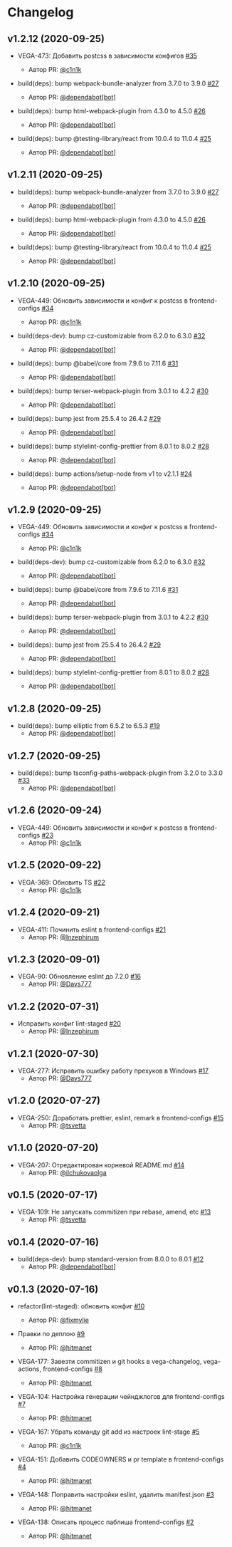 # Changelog

<!-- insert-new-changelog-here -->
## v1.2.12 (2020-09-25)

* VEGA-473: Добавить postcss в зависимости конфигов [#35](https://github.com/gpn-prototypes/frontend-configs/pull/35)
   * Автор PR: [@c1n1k](https://github.com/c1n1k)

* build(deps): bump webpack-bundle-analyzer from 3.7.0 to 3.9.0 [#27](https://github.com/gpn-prototypes/frontend-configs/pull/27)
   * Автор PR: [@dependabot[bot]](https://github.com/dependabot[bot])

* build(deps): bump html-webpack-plugin from 4.3.0 to 4.5.0 [#26](https://github.com/gpn-prototypes/frontend-configs/pull/26)
   * Автор PR: [@dependabot[bot]](https://github.com/dependabot[bot])

* build(deps): bump @testing-library/react from 10.0.4 to 11.0.4 [#25](https://github.com/gpn-prototypes/frontend-configs/pull/25)
   * Автор PR: [@dependabot[bot]](https://github.com/dependabot[bot])

## v1.2.11 (2020-09-25)

* build(deps): bump webpack-bundle-analyzer from 3.7.0 to 3.9.0 [#27](https://github.com/gpn-prototypes/frontend-configs/pull/27)
   * Автор PR: [@dependabot[bot]](https://github.com/dependabot[bot])

* build(deps): bump html-webpack-plugin from 4.3.0 to 4.5.0 [#26](https://github.com/gpn-prototypes/frontend-configs/pull/26)
   * Автор PR: [@dependabot[bot]](https://github.com/dependabot[bot])

* build(deps): bump @testing-library/react from 10.0.4 to 11.0.4 [#25](https://github.com/gpn-prototypes/frontend-configs/pull/25)
   * Автор PR: [@dependabot[bot]](https://github.com/dependabot[bot])

## v1.2.10 (2020-09-25)

* VEGA-449: Обновить зависимости и конфиг к postcss в frontend-configs [#34](https://github.com/gpn-prototypes/frontend-configs/pull/34)
   * Автор PR: [@c1n1k](https://github.com/c1n1k)

* build(deps-dev): bump cz-customizable from 6.2.0 to 6.3.0 [#32](https://github.com/gpn-prototypes/frontend-configs/pull/32)
   * Автор PR: [@dependabot[bot]](https://github.com/dependabot[bot])

* build(deps): bump @babel/core from 7.9.6 to 7.11.6 [#31](https://github.com/gpn-prototypes/frontend-configs/pull/31)
   * Автор PR: [@dependabot[bot]](https://github.com/dependabot[bot])

* build(deps): bump terser-webpack-plugin from 3.0.1 to 4.2.2 [#30](https://github.com/gpn-prototypes/frontend-configs/pull/30)
   * Автор PR: [@dependabot[bot]](https://github.com/dependabot[bot])

* build(deps): bump jest from 25.5.4 to 26.4.2 [#29](https://github.com/gpn-prototypes/frontend-configs/pull/29)
   * Автор PR: [@dependabot[bot]](https://github.com/dependabot[bot])

* build(deps): bump stylelint-config-prettier from 8.0.1 to 8.0.2 [#28](https://github.com/gpn-prototypes/frontend-configs/pull/28)
   * Автор PR: [@dependabot[bot]](https://github.com/dependabot[bot])

* build(deps): bump actions/setup-node from v1 to v2.1.1 [#24](https://github.com/gpn-prototypes/frontend-configs/pull/24)
   * Автор PR: [@dependabot[bot]](https://github.com/dependabot[bot])

## v1.2.9 (2020-09-25)

* VEGA-449: Обновить зависимости и конфиг к postcss в frontend-configs [#34](https://github.com/gpn-prototypes/frontend-configs/pull/34)
   * Автор PR: [@c1n1k](https://github.com/c1n1k)

* build(deps-dev): bump cz-customizable from 6.2.0 to 6.3.0 [#32](https://github.com/gpn-prototypes/frontend-configs/pull/32)
   * Автор PR: [@dependabot[bot]](https://github.com/dependabot[bot])

* build(deps): bump @babel/core from 7.9.6 to 7.11.6 [#31](https://github.com/gpn-prototypes/frontend-configs/pull/31)
   * Автор PR: [@dependabot[bot]](https://github.com/dependabot[bot])

* build(deps): bump terser-webpack-plugin from 3.0.1 to 4.2.2 [#30](https://github.com/gpn-prototypes/frontend-configs/pull/30)
   * Автор PR: [@dependabot[bot]](https://github.com/dependabot[bot])

* build(deps): bump jest from 25.5.4 to 26.4.2 [#29](https://github.com/gpn-prototypes/frontend-configs/pull/29)
   * Автор PR: [@dependabot[bot]](https://github.com/dependabot[bot])

* build(deps): bump stylelint-config-prettier from 8.0.1 to 8.0.2 [#28](https://github.com/gpn-prototypes/frontend-configs/pull/28)
   * Автор PR: [@dependabot[bot]](https://github.com/dependabot[bot])

## v1.2.8 (2020-09-25)

* build(deps): bump elliptic from 6.5.2 to 6.5.3 [#19](https://github.com/gpn-prototypes/frontend-configs/pull/19)
   * Автор PR: [@dependabot[bot]](https://github.com/dependabot[bot])

## v1.2.7 (2020-09-25)

* build(deps): bump tsconfig-paths-webpack-plugin from 3.2.0 to 3.3.0 [#33](https://github.com/gpn-prototypes/frontend-configs/pull/33)
   * Автор PR: [@dependabot[bot]](https://github.com/dependabot[bot])

## v1.2.6 (2020-09-24)

* VEGA-449: Обновить зависимости и конфиг к postcss в frontend-configs [#23](https://github.com/gpn-prototypes/frontend-configs/pull/23)
   * Автор PR: [@c1n1k](https://github.com/c1n1k)

## v1.2.5 (2020-09-22)

* VEGA-369: Обновить TS [#22](https://github.com/gpn-prototypes/frontend-configs/pull/22)
   * Автор PR: [@c1n1k](https://github.com/c1n1k)

## v1.2.4 (2020-09-21)

* VEGA-411: Починить eslint в frontend-configs [#21](https://github.com/gpn-prototypes/frontend-configs/pull/21)
   * Автор PR: [@Inzephirum](https://github.com/Inzephirum)

## v1.2.3 (2020-09-01)

* VEGA-90: Обновление eslint до 7.2.0 [#16](https://github.com/gpn-prototypes/frontend-configs/pull/16)
   * Автор PR: [@Davs777](https://github.com/Davs777)

## v1.2.2 (2020-07-31)

* Исправить конфиг lint-staged [#20](https://github.com/gpn-prototypes/frontend-configs/pull/20)
   * Автор PR: [@Inzephirum](https://github.com/Inzephirum)

## v1.2.1 (2020-07-30)

* VEGA-277: Исправить ошибку работу прехуков в Windows [#17](https://github.com/gpn-prototypes/frontend-configs/pull/17)
   * Автор PR: [@Davs777](https://github.com/Davs777)

## v1.2.0 (2020-07-27)

* VEGA-250: Доработать prettier, eslint, remark в frontend-configs [#15](https://github.com/gpn-prototypes/frontend-configs/pull/15)
   * Автор PR: [@tsvetta](https://github.com/tsvetta)

## v1.1.0 (2020-07-20)

* VEGA-207: Отредактирован корневой README.md [#14](https://github.com/gpn-prototypes/frontend-configs/pull/14)
   * Автор PR: [@ilchukovaolga](https://github.com/ilchukovaolga)

## v0.1.5 (2020-07-17)

* VEGA-109: Не запускать commitizen при rebase, amend, etc [#13](https://github.com/gpn-prototypes/frontend-configs/pull/13)
   * Автор PR: [@tsvetta](https://github.com/tsvetta)

## v0.1.4 (2020-07-16)

* build(deps-dev): bump standard-version from 8.0.0 to 8.0.1 [#12](https://github.com/gpn-prototypes/frontend-configs/pull/12)
   * Автор PR: [@dependabot[bot]](https://github.com/dependabot[bot])

## v0.1.3 (2020-07-16)

* refactor(lint-staged): обновить конфиг [#10](https://github.com/gpn-prototypes/frontend-configs/pull/10)
   * Автор PR: [@fixmylie](https://github.com/fixmylie)

* Правки по деплою [#9](https://github.com/gpn-prototypes/frontend-configs/pull/9)
   * Автор PR: [@hitmanet](https://github.com/hitmanet)

* VEGA-177: Завезти commitizen и git hooks в vega-changelog, vega-actions, frontend-configs [#8](https://github.com/gpn-prototypes/frontend-configs/pull/8)
   * Автор PR: [@hitmanet](https://github.com/hitmanet)

* VEGA-104: Настройка генерации чейнджлогов для frontend-configs [#7](https://github.com/gpn-prototypes/frontend-configs/pull/7)
   * Автор PR: [@hitmanet](https://github.com/hitmanet)

* VEGA-167: Убрать команду git add из настроек lint-stage [#5](https://github.com/gpn-prototypes/frontend-configs/pull/5)
   * Автор PR: [@c1n1k](https://github.com/c1n1k)

* VEGA-151: Добавить CODEOWNERS и pr template в frontend-configs [#4](https://github.com/gpn-prototypes/frontend-configs/pull/4)
   * Автор PR: [@hitmanet](https://github.com/hitmanet)

* VEGA-148: Поправить настройки eslint, удалить manifest.json [#3](https://github.com/gpn-prototypes/frontend-configs/pull/3)
   * Автор PR: [@hitmanet](https://github.com/hitmanet)

* VEGA-138: Описать процесс паблиша frontend-configs [#2](https://github.com/gpn-prototypes/frontend-configs/pull/2)
   * Автор PR: [@hitmanet](https://github.com/hitmanet)

